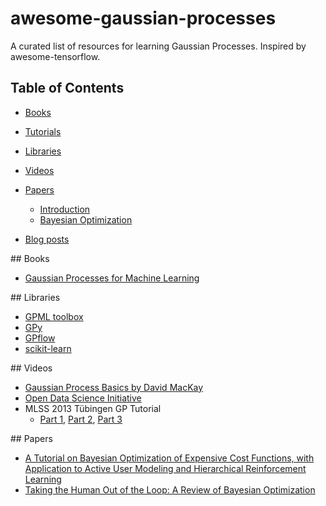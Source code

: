 # awesome-gaussian-processes
A curated list of resources for learning Gaussian Processes. Inspired by awesome-tensorflow.


## Table of Contents

<!-- MarkdownTOC depth=4 -->

- [Books](#books)
- [Tutorials](#github-tutorials)

- [Libraries](#libraries)
- [Videos](#video)
- [Papers](#papers)
    - [Introduction](#Intro)
    - [Bayesian Optimization](#BO)
- [Blog posts](#blogs)



<!-- /MarkdownTOC -->

<a name="books" />
## Books

* [Gaussian Processes for Machine Learning](http://www.gaussianprocess.org/gpml/)

<a name="libraries" />
## Libraries

* [GPML toolbox](http://www.gaussianprocess.org/gpml/code/matlab/doc/)
* [GPy](https://github.com/SheffieldML/GPy)
* [GPflow](https://github.com/GPflow/GPflow)
* [scikit-learn](http://scikit-learn.org/stable/modules/gaussian_process.html)


<a name="video" />
## Videos

* [Gaussian Process Basics by David MacKay](http://videolectures.net/gpip06_mackay_gpb/)
* [Open Data Science Initiative](https://www.youtube.com/user/ProfNeilLawrence)
* MLSS 2013 Tübingen GP Tutorial
  - [Part 1](https://youtu.be/50Vgw11qn0o), [Part 2](https://youtu.be/TR0LCVslIIM), [Part 3](https://youtu.be/KRLW5abMV6s)

<a name="papers" />
## Papers

* [A Tutorial on Bayesian Optimization of Expensive Cost Functions, with Application to Active User Modeling and Hierarchical Reinforcement Learning](https://arxiv.org/abs/1012.2599)
* [Taking the Human Out of the Loop: A Review of Bayesian Optimization](https://www.cs.ox.ac.uk/people/nando.defreitas/publications/BayesOptLoop.pdf)